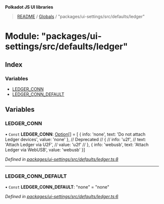 **Polkadot JS UI libraries**

> [README](../README.md) / [Globals](../globals.md) / "packages/ui-settings/src/defaults/ledger"

# Module: "packages/ui-settings/src/defaults/ledger"

## Index

### Variables

* [LEDGER\_CONN](_packages_ui_settings_src_defaults_ledger_.md#ledger_conn)
* [LEDGER\_CONN\_DEFAULT](_packages_ui_settings_src_defaults_ledger_.md#ledger_conn_default)

## Variables

### LEDGER\_CONN

• `Const` **LEDGER\_CONN**: [Option](_packages_ui_settings_src_types_.md#option)[] = [ { info: 'none', text: 'Do not attach Ledger devices', value: 'none' }, // Deprecated // { // info: 'u2f', // text: 'Attach Ledger via U2F', // value: 'u2f' // }, { info: 'webusb', text: 'Attach Ledger via WebUSB', value: 'webusb' }]

*Defined in [packages/ui-settings/src/defaults/ledger.ts:8](https://github.com/polkadot-js/ui/blob/1833b1a2/packages/ui-settings/src/defaults/ledger.ts#L8)*

___

### LEDGER\_CONN\_DEFAULT

• `Const` **LEDGER\_CONN\_DEFAULT**: \"none\" = "none"

*Defined in [packages/ui-settings/src/defaults/ledger.ts:6](https://github.com/polkadot-js/ui/blob/1833b1a2/packages/ui-settings/src/defaults/ledger.ts#L6)*
